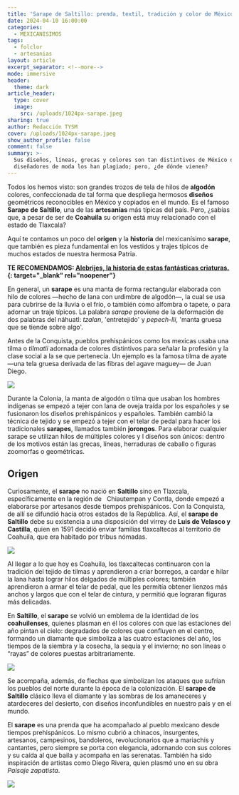 ```yaml
---
title: 'Sarape de Saltillo: prenda, textil, tradición y color de México'
date: 2024-04-10 16:00:00
categories:
  - MEXICANISIMOS
tags:
  - folclor
  - artesanias
layout: article
excerpt_separator: <!--more-->
mode: immersive
header:
  theme: dark
article_header:
  type: cover
  image:
    src: /uploads/1024px-sarape.jpeg
sharing: true
author: Redacción TYSM
cover: /uploads/1024px-sarape.jpeg
show_author_profile: false
comment: false
summary: >-
  Sus diseños, líneas, grecas y colores son tan distintivos de México que hasta
  diseñadores de moda los han plagiado; pero, ¿de dónde vienen?
---
```

Todos los hemos visto: son grandes trozos de tela de hilos de **algodón** colores, confeccionada de tal forma que despliega hermosos **diseños** geométricos reconocibles en México y copiados en el mundo. Es el famoso **Sarape de Saltillo**, una de las **artesanías** más típicas del país. Pero, ¿sabías que, a pesar de ser de **Coahuila**&nbsp;su origen está muy relacionado con el estado de Tlaxcala?

Aquí te contamos un poco del **origen** y la **historia** del mexicanísimo **sarape**, que también es pieza fundamental en los vestidos y trajes típicos de muchos estados de nuestra hermosa Patria.

**TE RECOMENDAMOS: [Alebrijes, la historia de estas fantásticas criaturas.](https://blog.tonoysumariachi.com/mexicanisimos/2022/11/22/alebrijes-la-historia-de-estas-fantasticas-criaturas.html){: target="_blank" rel="noopener"}**



En general, un **sarape** es una manta de forma rectangular elaborada con hilo de colores —hecho de lana con urdimbre de algodón—, la cual se usa para cubrirse de la lluvia o el frío, o también como alfombra o tapete, o para adornar un traje típicos.&nbsp;La palabra *sarape* proviene de la deformación de dos palabras del náhuatl:&nbsp;*tzalan*, 'entretejido' y *pepech-lli,*&nbsp;'manta gruesa que se tiende sobre algo'.

Antes de la Conquista, pueblos prehispánicos como los mexicas usaba una tilma o *tilmatli* adornada de colores distintivos para señalar la profesión y la clase social a la se que pertenecía. Un ejemplo es la famosa tilma de ayate —una tela gruesa derivada de las fibras del agave maguey— de Juan Diego.

![](https://upload.wikimedia.org/wikipedia/commons/2/24/Codex_Mendoza_folio_65r.jpg)

Durante la Colonia, la manta de algodón o tilma que usaban los hombres indígenas se empezó a tejer con lana de oveja traída por los españoles y se fusionaron los diseños prehispánicos y españoles. También cambió la técnica de tejido y se empezó a tejer con el telar de pedal para hacer los tradicionales **sarapes**, llamados también **jorongos**. Para elaborar cualquier sarape se utilizan hilos de múltiples colores y l diseños son únicos: dentro de los motivos están las grecas, líneas, herraduras de caballo o figuras zoomorfas o geométricas.

## Origen

Curiosamente, el **sarape** no nació en **Saltillo** sino en Tlaxcala, específicamente en la región de&nbsp;*&nbsp;*&nbsp;Chiautempan y&nbsp;Contla, donde empezó a elaborarse por artesanos desde tiempos prehispánicos. Con la Conquista, de allí se difundió hacia otros estados de la República. Así, el **sarape de Saltillo** debe su existencia a una disposición del virrey de **Luis de Velasco y Castilla**, quien en 1591 decidió enviar familias tlaxcaltecas al territorio de Coahuila, que era habitado por tribus nómadas.

![](https://upload.wikimedia.org/wikipedia/commons/thumb/9/9b/LuisdeVelascoII.jpg/556px-LuisdeVelascoII.jpg)

Al llegar a lo que hoy es Coahuila, los tlaxcaltecas continuaron con la tradición del tejido de tilmas y aprendieron a criar borregos, a cardar e hilar la lana hasta lograr hilos delgados de múltiples colores; también aprendieron a armar el telar de pedal, que les permitía obtener lienzos más anchos y largos que con el telar de cintura, y permitió que lograran figuras más delicadas.

En **Saltillo**, el&nbsp;**sarape** se volvió un emblema de la identidad de los **coahuilenses**, quienes plasman en él los colores con que las estaciones del año pintan el cielo: degradados de colores que confluyen en el centro, formando un diamante que simboliza a las cuatro estaciones del año, los tiempos de la siembra y la cosecha, la sequía y el invierno; no son líneas o “rayas” de colores puestas arbitrariamente.

![](https://upload.wikimedia.org/wikipedia/commons/thumb/5/52/MAPElNorte065.JPG/681px-MAPElNorte065.JPG)

Se acompaña, además, de flechas que simbolizan los ataques que sufrían los pueblos del norte durante la época de la colonización.&nbsp;El **sarape de Saltillo** clásico lleva&nbsp;el diamante y las sombras de los amaneceres y atardeceres del desierto, con diseños inconfundibles en nuestro país y en el mundo.

El **sarape** es una prenda que ha acompañado al pueblo mexicano desde tiempos prehispánicos. Lo mismo cubrió a chinacos, insurgentes, artesanos, campesinos, bandoleros, revolucionarios que a mariachis y cantantes, pero siempre se porta con elegancia, adornando con sus colores y su caída al que baila y acompaña en las serenatas. También ha sido inspiración de artistas como Diego Rivera, quien plasmó uno en su obra *Paisaje zapatista*.

![](https://lh3.googleusercontent.com/ci/AL18g_QQITA9QbzVWd1dA-qwpBC82z354UMYuXW1xVqeGUV1T0XyDr1RRZz3lvxxFw8yzSLqLPX58g=s1200)